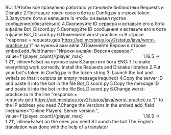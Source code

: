 RU:
1.Чтобы все правильно работало установите библиотеки Requests и Disnake
2.Поставьте токен своего бота в Config.py в строке token
3.Запустите бота и напишите !s чтобы он вывел пустое сообщение(обязательно)
4.Скопируйте ID сервера и вставьте его в бота в файле Bot_Discord.py
5.Скопируйте ID сообщения и вставьте его в бота в файле Bot_Discord.py
6.Поменяйте worst-practice.ru В строке "response = requests.get('https://api.mcstatus.io/v2/status/java/worst-practice.ru')" на нужный вам айпи
7.Поменяйте Версии в строке embed.add_field(name="Игроки онлайн:                             Версия сервера:", value=f'{player_count}/{player_max}⠀⠀⠀⠀⠀⠀⠀⠀⠀⠀⠀⠀⠀⠀⠀⠀ ⠀⠀1.16.5 → 1.21', inline=False) на нужные вам
8.Запустите бота
ENG:
1.To make everything work correctly, install the Requests and Disnake libraries
2.Put your bot's token in Config.py in the token string
3. Launch the bot and write!s so that it outputs an empty message(required)
4.Copy the server ID and paste it into the bot in the file Bot_Discord.py
5.Copy the message ID and paste it into the bot in the file Bot_Discord.py
6.Change worst-practice.ru In the line "response = requests.get('https://api.mcstatus.io/v2/status/java/worst-practice.ru ')" to the IP address you need
7.Change the Versions in the embed.add_field line(name="Online Players: Server version:", value=f'{player_count}/{player_max}⠀⠀⠀⠀⠀⠀⠀⠀⠀⠀⠀⠀⠀⠀⠀⠀ ⠀⠀1.16.5 → 1.21', inline=False) on the ones you need
8.Launch the bot
The English translation was done with the help of a translator
